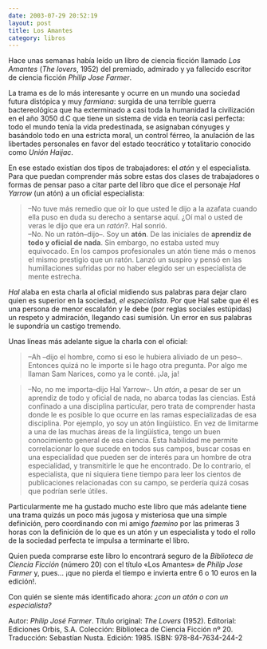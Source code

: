 ```yaml
---
date: 2003-07-29 20:52:19
layout: post
title: Los Amantes
category: libros
---
```


Hace unas semanas había leído un libro de ciencia ficción llamado *Los Amantes* (*The lovers*, 1952) del premiado, admirado y ya fallecido escritor de ciencia ficción *Philip Jose Farmer*.

La trama es de lo más interesante y ocurre en un mundo una sociedad futura distópica y muy *farmiana*: surgida de una terrible guerra bactereológica que ha exterminado a casi toda la humanidad la civilización en el año 3050 d.C que tiene un sistema de vida en teoría casi perfecta: todo el mundo tenía la vida predestinada, se asignaban cónyuges y basándolo todo en una estricta moral, un control férreo, la anulación de las libertades personales en favor del estado teocrático y totalitario conocido como *Unión Haijac*.

En ese estado existían dos tipos de trabajadores: el *atón* y el especialista. Para que puedan comprender más sobre estas dos clases de trabajadores o formas de pensar paso a citar parte del libro que dice el personaje *Hal Yarrow* (un atón) a un oficial especialista:

> –No tuve más remedio que oír lo que usted le dijo a la azafata cuando ella puso en duda su derecho a sentarse aquí. ¿Oí mal o usted de veras le dijo que era un _ratón_?.
> Hal sonrió.  
> –No. No un ratón–dijo–. Soy un **atón**. De las iniciales de **aprendiz de todo y oficial de nada**. Sin embargo, no estaba usted muy equivocado. En los campos profesionales un atón tiene más o menos el mismo prestigio que un ratón.
> Lanzó un suspiro y pensó en las humillaciones sufridas por no haber elegido ser un especialista de mente estrecha.

*Hal* alaba en esta charla al oficial midiendo sus palabras para dejar claro quien es superior en la sociedad, *el especialista*. Por que Hal sabe que él es una persona de menor escalafón y le debe (por reglas sociales estúpidas) un respeto y admiración, llegando casi sumisión. Un error en sus palabras le supondría un castigo tremendo.

Unas líneas más adelante sigue la charla con el oficial:

> –Ah –dijo el hombre, como si eso le hubiera aliviado de un peso–. Entonces quizá no le importe si le hago otra pregunta. Por algo me llaman Sam Narices, como ya le conté. ¡Ja, ja!

> –No, no me importa–dijo Hal Yarrow–. Un *atón*, a pesar de ser un aprendiz de todo y oficial de nada, no abarca todas las ciencias. Está confinado a una disciplina particular, pero trata de comprender hasta donde le es posible lo que ocurre en las ramas especializadas de esa disciplina. Por ejemplo, yo soy un atón lingüístico. En vez de limitarme a una de las muchas áreas de la lingüística, tengo un buen conocimiento general de esa ciencia. Esta habilidad me permite correlacionar lo que sucede en todos sus campos, buscar cosas en una especialidad que pueden ser de interés para un hombre de otra especialidad, y transmitirle le que he encontrado. De lo contrario, el especialista, que ni siquiera tiene tiempo para leer los cientos de publicaciones relacionadas con su campo, se perdería quizá cosas que podrían serle útiles.

Particularmente me ha gustado mucho este libro que más adelante tiene una trama quizás un poco más jugosa y misteriosa que una simple definición, pero coordinando con mi amigo *faemino* por las primeras 3 horas con la definición de lo que es un atón y un especialista y todo el rollo de la sociedad perfecta te impulsa a terminarte el libro.

Quien pueda comprarse este libro lo encontrará seguro de la *Biblioteca de Ciencia Ficción* (número 20) con el título «Los Amantes» de *Philip Jose Farmer* y, pues… ¡que no pierda el tiempo e invierta entre 6 o 10 euros en la edición!.

Con quién se siente más identificado ahora: *¿con un atón o con un especialista?*



Autor: *Philip José Farmer*. Título original: *The Lovers* (1952). Editorial: Ediciones Orbis, S.A. Colección: Biblioteca de Ciencia Ficción nº 20. Traducción: Sebastían Nusta. Edición: 1985. ISBN: 978-84-7634-244-2
